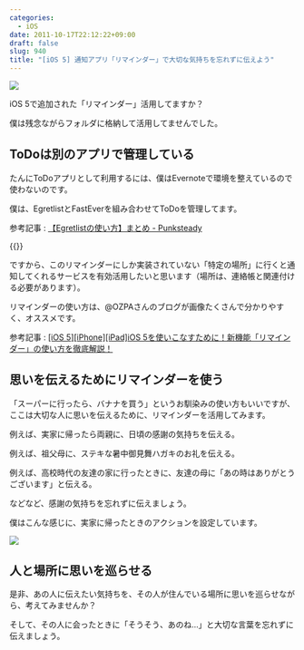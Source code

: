 ```yaml
---
categories:
  - iOS
date: 2011-10-17T22:12:22+09:00
draft: false
slug: 940
title: "[iOS 5] 通知アプリ「リマインダー」で大切な気持ちを忘れずに伝えよう"
---
```


![](/images/2011/10/0940_1.jpg)

iOS 5で追加された「リマインダー」活用してますか？
 
僕は残念ながらフォルダに格納して活用してませんでした。 

## ToDoは別のアプリで管理している

たんにToDoアプリとして利用するには、僕はEvernoteで環境を整えているので使わないのです。
 
僕は、EgretlistとFastEverを組み合わせてToDoを管理してます。
 
参考記事  : [【Egretlistの使い方】まとめ - Punksteady](http://punksteady.com/2011/10/17/egretlist5/)

{{<app id="363951705" title="Egretlist 1.6.2（￥250）" src="https://a4.mzstatic.com/us/r1000/007/Purple/9d/3f/46/mzi.ibcofpfq.100x100-75.png">}}

ですから、このリマインダーにしか実装されていない「特定の場所」に行くと通知してくれるサービスを有効活用したいと思います（場所は、連絡帳と関連付ける必要があります）。

リマインダーの使い方は、@OZPAさんのブログが画像たくさんで分かりやすく、オススメです。

参考記事 : [[iOS 5][iPhone][iPad]iOS 5を使いこなすために！新機能「リマインダー」の使い方を徹底解説！](http://ozpa-h4.com/2011/10/14/reminder_tetteikaibo/) 
 
## 思いを伝えるためにリマインダーを使う  

「スーパーに行ったら、バナナを買う」というお馴染みの使い方もいいですが、ここは大切な人に思いを伝えるために、リマインダーを活用してみます。
 
例えば、実家に帰ったら両親に、日頃の感謝の気持ちを伝える。  
 
例えば、祖父母に、ステキな暑中御見舞ハガキのお礼を伝える。

例えば、高校時代の友達の家に行ったときに、友達の母に「あの時はありがとうございます」と伝える。

などなど、感謝の気持ちを忘れずに伝えましょう。

僕はこんな感じに、実家に帰ったときのアクションを設定しています。 

![](/images/2011/10/0940_2.jpg)

## 人と場所に思いを巡らせる

是非、あの人に伝えたい気持ちを、その人が住んでいる場所に思いを巡らせながら、考えてみませんか？

そして、その人に会ったときに「そうそう、あのね...」と大切な言葉を忘れずに伝えましょう。

